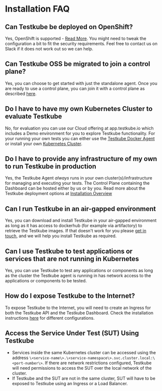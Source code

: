 # Installation FAQ

## Can Testkube be deployed on OpenShift?

Yes, OpenShift is supported - [Read More](/articles/install/standalone-agent#deploying-on-openshift). 
You might need to tweak the configuration a bit to fit the security requirements. 
Feel free to contact us on Slack if it does not work out so we can help.

## Can Testkube OSS be migrated to join a control plane?

Yes, you can choose to get started with just the standalone agent. Once you are ready to use a control plane, 
you can join it with a control plane as described [here][migrate-oss].

## Do I have to have my own Kubernetes Cluster to evaluate Testkube

No, for evaluation you can use our Cloud offering at app.testkube.io which includes a Demo environment for you to explore
Testkube functionality. For your running your own tests you can either use the [Testkube Docker Agent](docker-agent) or
install your own [Kubernetes Cluster](quickstart-no-k8s.mdx).

## Do I have to provide any infrastructure of my own to run Testkube in production

Yes, the Testkube Agent _always_ runs in your own cluster(s)/infrastructure for managing and executing your tests.
The Control Plane containing the Dashboard can be hosted either by us or by you. Read more about the
Testkube deployment options at [Installation Overview](/articles/install/overview)

## Can I run Testkube in an air-gapped environment

Yes, you can download and install Testkube in your air-gapped environment as long as it has access to dockerhub (for example via artifactory) to retrieve the Testkube images.
If that doesn't work for you please [get in touch](https://testkube.io/contact), and we will help you install Testkube as required.

## Can I use Testkube to test applications or services that are not running in Kubernetes

Yes, you can use Testkube to test any applications or components as long as the cluster the Testkube agent 
is running in has network access to the applications or components to be tested.

## How do I expose Testkube to the Internet?

To expose Testkube to the Internet, you will need to create an Ingress for both the Testkube API and the 
Testkube Dashboard. Check the installation instructions [here][install-ingress] for different configurations.

## Access the Service Under Test (SUT) Using Testkube

- Services inside the same Kubernetes cluster can be accessed using the address `\<service-name\>.\<service-namespace\>.svc.cluster.local:\<port-number\>`. If there are network restrictions configured, Testkube will need permissions to access the SUT over the local network of the cluster.
- If Testkube and the SUT are not in the same cluster, SUT will have to be exposed to Testkube using an Ingress or a Load Balancer.

[migrate-oss]: /articles/install/standalone-agent#connecting-to-the-testkube-control-plane
[install-ingress]: /articles/install/install-with-helm#domain
